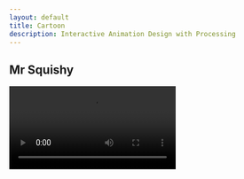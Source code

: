 ```yaml
---
layout: default
title: Cartoon
description: Interactive Animation Design with Processing
---
```



## Mr Squishy


<video controls preload="auto"  >
  <source src="../docs/blob-conv.mp4" type="video/mp4">
</video>

